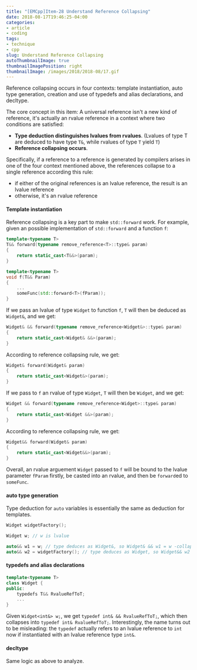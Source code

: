 ```yaml
---
title: "[EMCpp]Item-28 Understand Reference Collapsing"
date: 2018-08-17T19:46:25-04:00
categories:
- article
- coding
tags:
- technique
- cpp
slug: Understand Reference Collapsing
autoThumbnailImage: true
thumbnailImagePosition: right
thumbnailImage: /images/2018/2018-08/17.gif
---
```


Reference collapsing occurs in four contexts: template instantiation, auto type generation, creation and use of typedefs and alias declarations, and decltype.
<!--more-->

The core concept in this item: A universal reference isn't a new kind of reference, it's actually an rvalue reference in a context where two conditions are satisfied:

* **Type deduction distinguishes lvalues from rvalues**. (Lvalues of type T are deduced to have type `T&`, while rvalues of type `T` yield `T`)
* **Reference collapsing occurs**.

Specifically, if a reference to a reference is generated by compilers arises in one of the four context mentioned above, the references collapse to a single reference according this rule:

- if either of the original references is an lvalue reference, the result is an lvalue reference
- otherwise, it's an rvalue reference

#### Template instantiation

Reference collapsing is a key part to make `std::forward` work. For example, given an possible implementation of `std::forward` and a function `f`:

```cpp
template<typename T>
T&& forward(typename remove_reference<T>::type& param)
{
    return static_cast<T&&>(param);
}

template<typename T>
void f(T&& Param)
{
    ...
    someFunc(std::forward<T>(fParam));
}
```

If we pass an lvalue of type `Widget` to function `f`, `T` will then be deduced as `Widget&`, and we get:

```cpp
Widget& && forward(typename remove_reference<Widget&>::type& param)
{
    return static_cast<Widget& &&>(param);
}
```

According to reference collapsing rule, we get:

```cpp
Widget& forward(Widget& param)
{
    return static_cast<Widget&>(param);
}
```

If we pass to `f` an rvalue of type `Widget`, `T` will then be `Widget`, and we get:

```cpp
Widget && forward(typename remove_reference<Widget>::type& param)
{
    return static_cast<Widget &&>(param);
}
```

According to reference collapsing rule, we get:

```cpp
Widget&& forward(Widget& param)
{
    return static_cast<Widget&&>(param);
}
```

Overall, an rvalue arguement `Widget` passed to `f` will be bound to the lvalue parameter `fParam` firstly, be casted into an rvalue, and then be `forward`ed to `someFunc`.

#### auto type generation

Type deduction for `auto` variables is essentially the same as deduction for templates.

```cpp
Widget widgetFactory();

Widget w; // w is lvalue

auto&& w1 = w; // type deduces as Widget&, so Widget& && w1 = w -collapsing-> Wiget& w1 = w
auto&& w2 = widgetFactory(); // type deduces as Widget, so Widget&& w2 = widgetFactory();
```

#### typedefs and alias declarations

```cpp
template<typename T>
class Widget {
public:
    typedefs T&& RvalueRefToT;
    ...
}
```

Given `Widget<int&> w;`, we get `typedef int& && RvalueRefToT;`, which then collapses into `typedef int& RvalueRefToT;`. Interestingly, the name turns out to be misleading: the `typedef` actually refers to an lvalue reference to `int` now if instantiated with an lvalue reference type `int&`.

#### decltype

Same logic as above to analyze.